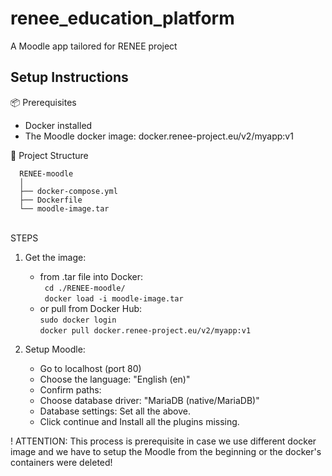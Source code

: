 # renee_education_platform
A Moodle app tailored for RENEE project

## Setup Instructions

📦 Prerequisites
- Docker installed
- The Moodle docker image: docker.renee-project.eu/v2/myapp:v1 

📁 Project Structure

      RENEE-moodle 
      │ 
      ├── docker-compose.yml 
      ├── Dockerfile 
      └── moodle-image.tar 
\
STEPS 
 
 1. Get the image: 
      - from .tar file into Docker: \
            ``` cd ./RENEE-moodle/``` \
            ``` docker load -i moodle-image.tar``` 
      - or pull from Docker Hub: \
            ```sudo docker login``` \
            ```docker pull docker.renee-project.eu/v2/myapp:v1``` 
 
3. Setup Moodle:
      - Go to localhost (port 80)
      - Choose the language: "English (en)"
      - Confirm paths: 
      - Choose database driver: "MariaDB (native/MariaDB)"
      - Database settings: Set all the above.
      - Click continue and Install all the plugins missing.
 
! ATTENTION: This process is prerequisite in case we use different docker image and we have to setup the Moodle from the beginning or the docker's containers were deleted!
 
